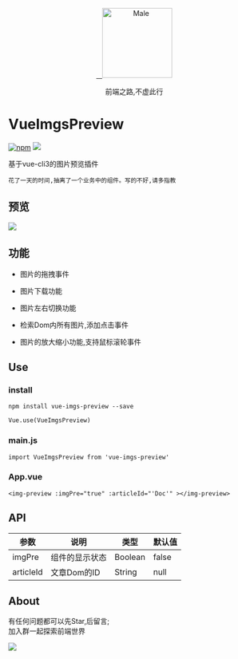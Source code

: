 
<p align="center">
  <a href="https://maleweb.github.io/#/">
    <img alt="Male" src="https://uufe-web.oss-cn-beijing.aliyuncs.com/PicLib/test/M_1552115150755.png" width="140">
  </a>
</p>
<p align="center">前端之路,不虚此行</p>

# VueImgsPreview  
[![npm](https://img.shields.io/badge/npm-0.1.9-brightgreen.svg)](https://www.npmjs.com/package/vue-imgs-preview)
![](https://img.shields.io/badge/license-MIT-blue.svg)  

基于vue-cli3的图片预览插件  

`花了一天的时间,抽离了一个业务中的组件。写的不好,请多指教`   

## 预览  

![](https://github.com/MaleWeb/vue-imgs-preview/blob/master/src/assets/vue-imgs-preview.gif)  

## 功能  

+ 图片的拖拽事件  

+ 图片下载功能  

+ 图片左右切换功能

+ 检索Dom内所有图片,添加点击事件  

+ 图片的放大缩小功能,支持鼠标滚轮事件  
  

## Use  

### install 
```
npm install vue-imgs-preview --save  

Vue.use(VueImgsPreview)
```  

### main.js 

```
import VueImgsPreview from 'vue-imgs-preview'
```  
###  App.vue 

```
<img-preview :imgPre="true" :articleId="'Doc'" ></img-preview>
```  

## API  

|参数  | 说明 | 类型 | 默认值 |
|---|---|---|---|
|imgPre | 组件的显示状态| Boolean | false|
|articleId | 文章Dom的ID | String | null |

## About  

有任何问题都可以先Star,后留言;  
加入群一起探索前端世界  

![](https://uufe-web.oss-cn-beijing.aliyuncs.com/PicLib/test/%E5%89%8D%E7%AB%AF%E4%BA%A4%E6%B5%811%E5%8F%B7%E9%98%B5%E8%90%A5%E7%BE%A4%E8%81%8A%E4%BA%8C%E7%BB%B4%E7%A0%81_1552042432817.png)
